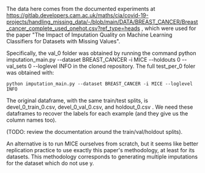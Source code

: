 The data here comes from the documented experiments at https://gitlab.developers.cam.ac.uk/maths/cia/covid-19-projects/handling_missing_data/-/blob/main/DATA/BREAST_CANCER/Breast_cancer_complete_used_onehot.csv?ref_type=heads , which were used for the paper "The Impact of Imputation Quality on Machine Learning Classifiers for Datasets with Missing Values". 

Specifically, the val_0 folder was obtained by running the command python imputation_main.py --dataset BREAST_CANCER -i MICE --holdouts 0 --val_sets 0 --loglevel INFO in the cloned repository. The full test_per_0 foler was obtained with: 

`python imputation_main.py --dataset BREAST_CANCER -i MICE --loglevel INFO`

The original dataframe, with the same train/test splits, is devel_0_train_0.csv, devel_0_val_0.csv, and holdout_0.csv . We need these dataframes to recover the labels for each example (and they give us the column names too). 

(TODO: review the documentation around the train/val/holdout splits). 

An alternative is to run MICE ourselves from scratch, but it seems like better replication practice to use exactly this paper's methodology, at least for its datasets. This methodology corresponds to generating multiple imputations for the dataset which do not use y. 
